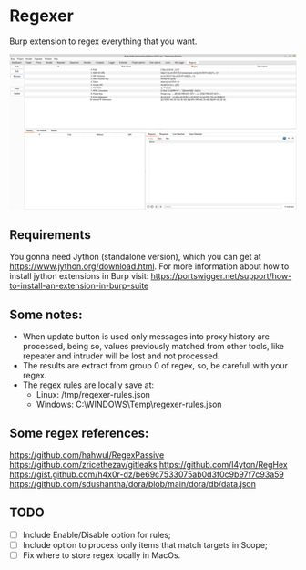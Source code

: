 # Regexer

Burp extension to regex everything that you want.

![Regexer image](regexer.png)

## Requirements

You gonna need Jython (standalone version), which you can get at https://www.jython.org/download.html. For more information about how to install jython extensions in Burp visit: https://portswigger.net/support/how-to-install-an-extension-in-burp-suite

## Some notes:

- When update button is used only messages into proxy history are processed, being so, values previously matched from other tools, like repeater and intruder will be lost and not processed.
- The results are extract from group 0 of regex, so, be carefull with your regex.
- The regex rules are locally save at:
    - Linux: /tmp/regexer-rules.json
    - Windows: C:\\WINDOWS\\Temp\\regexer-rules.json

## Some regex references: 

https://github.com/hahwul/RegexPassive
https://github.com/zricethezav/gitleaks
https://github.com/l4yton/RegHex
https://gist.github.com/h4x0r-dz/be69c7533075ab0d3f0c9b97f7c93a59
https://github.com/sdushantha/dora/blob/main/dora/db/data.json

## TODO

- [ ] Include Enable/Disable option for rules;
- [ ] Include option to process only items that match targets in Scope;
- [ ] Fix where to store regex locally in MacOs.
